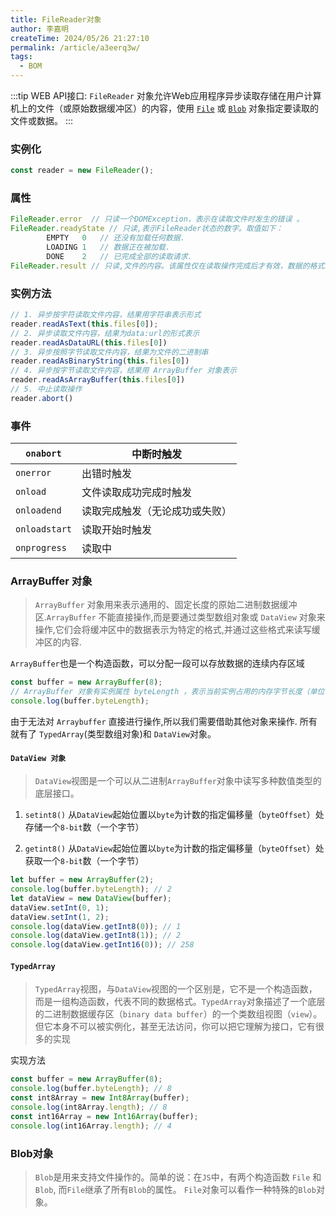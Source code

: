 ```yaml
---
title: FileReader对象
author: 李嘉明
createTime: 2024/05/26 21:27:10
permalink: /article/a3eerq3w/
tags:
  - BOM
---
```


:::tip
WEB API接口:
`FileReader` 对象允许Web应用程序异步读取存储在用户计算机上的文件（或原始数据缓冲区）的内容，使用 [`File`](https://developer.mozilla.org/zh-CN/docs/Web/API/File) 或 [`Blob`](https://developer.mozilla.org/zh-CN/docs/Web/API/Blob) 对象指定要读取的文件或数据。 
:::

### 实例化

```js
const reader = new FileReader();
```

### 属性

```js
FileReader.error  // 只读一个DOMException，表示在读取文件时发生的错误 。
FileReader.readyState // 只读,表示FileReader状态的数字。取值如下：
        EMPTY	0	// 还没有加载任何数据.
        LOADING	1	// 数据正在被加载.
        DONE	2	// 已完成全部的读取请求.
FileReader.result // 只读,文件的内容。该属性仅在读取操作完成后才有效，数据的格式取决于使用哪个方法来启动读取操作。
```



### 实例方法

```js
// 1. 异步按字符读取文件内容，结果用字符串表示形式
reader.readAsText(this.files[0]);
// 2. 异步读取文件内容，结果为data:url的形式表示
reader.readAsDataURL(this.files[0])
// 3. 异步按照字节读取文件内容，结果为文件的二进制串
reader.readAsBinaryString(this.files[0])
// 4. 异步按字节读取文件内容，结果用 ArrayBuffer 对象表示
reader.readAsArrayBuffer(this.files[0])
// 5. 中止读取操作
reader.abort()
```



### 事件

| `onabort`     | 中断时触发                     |
| ------------- | ------------------------------ |
| `onerror`     | 出错时触发                     |
| `onload`      | 文件读取成功完成时触发         |
| `onloadend`   | 读取完成触发（无论成功或失败） |
| `onloadstart` | 读取开始时触发                 |
| `onprogress`  | 读取中                         |



### ArrayBuffer 对象

>  `ArrayBuffer` 对象用来表示通用的、固定长度的原始二进制数据缓冲区.`ArrayBuffer` 不能直接操作,而是要通过类型数组对象或 `DataView` 对象来操作,它们会将缓冲区中的数据表示为特定的格式,并通过这些格式来读写缓冲区的内容. 

 `ArrayBuffer`也是一个构造函数，可以分配一段可以存放数据的连续内存区域 

```js
const buffer = new ArrayBuffer(8);
// ArrayBuffer 对象有实例属性 byteLength ，表示当前实例占用的内存字节长度（单位字节）
console.log(buffer.byteLength);
```

 由于无法对 `Arraybuffer` 直接进行操作,所以我们需要借助其他对象来操作. 所有就有了 `TypedArray`(类型数组对象)和 `DataView`对象。 

####  `DataView 对象`

>  `DataView`视图是一个可以从二进制`ArrayBuffer`对象中读写多种数值类型的底层接口。

1. `setint8()` 从`DataView`起始位置以`byte`为计数的指定偏移量（`byteOffset`）处存储一个`8-bit`数（一个字节）

2. `getint8()` 从`DataView`起始位置以`byte`为计数的指定偏移量（`byteOffset`）处获取一个`8-bit`数（一个字节）



```js
let buffer = new ArrayBuffer(2);
console.log(buffer.byteLength); // 2
let dataView = new DataView(buffer);
dataView.setInt(0, 1);
dataView.setInt(1, 2);
console.log(dataView.getInt8(0)); // 1
console.log(dataView.getInt8(1)); // 2
console.log(dataView.getInt16(0)); // 258
```

#### `TypedArray`

> `TypedArray`视图，与`DataView`视图的一个区别是，它不是一个构造函数，而是一组构造函数，代表不同的数据格式。`TypedArray`对象描述了一个底层的二进制数据缓存区（`binary data buffer`）的一个类数组视图（`view`）。但它本身不可以被实例化，甚至无法访问，你可以把它理解为接口，它有很多的实现

实现方法


```js
const buffer = new ArrayBuffer(8);
console.log(buffer.byteLength); // 8
const int8Array = new Int8Array(buffer);
console.log(int8Array.length); // 8
const int16Array = new Int16Array(buffer);
console.log(int16Array.length); // 4
```



### Blob对象

>  `Blob`是用来支持文件操作的。简单的说：在`JS`中，有两个构造函数 `File` 和 `Blob`, 而`File`继承了所有`Blob`的属性。  `File`对象可以看作一种特殊的`Blob`对象。 

